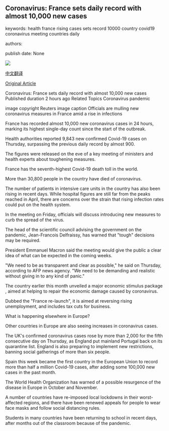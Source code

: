 ## Coronavirus: France sets daily record with almost 10,000 new cases

keywords: health france rising cases sets record 10000 country covid19 coronavirus meeting countries daily

authors: 

publish date: None

![](https://ichef.bbci.co.uk/news/1024/branded_news/370B/production/_114319041_hi063246078.jpg)

[中文翻译](Coronavirus%3A%20France%20sets%20daily%20record%20with%20almost%2010%2C000%20new%20cases_zh.md)

[Original Article](https://www.bbc.com/news/world-europe-54111209)

Coronavirus: France sets daily record with almost 10,000 new cases Published duration 2 hours ago Related Topics Coronavirus pandemic

image copyright Reuters image caption Officials are mulling new coronavirus measures in France amid a rise in infections

France has recorded almost 10,000 new coronavirus cases in 24 hours, marking its highest single-day count since the start of the outbreak.

Health authorities reported 9,843 new confirmed Covid-19 cases on Thursday, surpassing the previous daily record by almost 900.

The figures were released on the eve of a key meeting of ministers and health experts about toughening measures.

France has the seventh-highest Covid-19 death toll in the world.

More than 30,800 people in the country have died of coronavirus.

The number of patients in intensive care units in the country has also been rising in recent days. While hospital figures are still far from the peaks reached in April, there are concerns over the strain that rising infection rates could put on the health system.

In the meeting on Friday, officials will discuss introducing new measures to curb the spread of the virus.

The head of the scientific council advising the government on the pandemic, Jean-Francois Delfraissy, has warned that "tough" decisions may be required.

President Emmanuel Macron said the meeting would give the public a clear idea of what can be expected in the coming weeks.

"We need to be as transparent and clear as possible," he said on Thursday, according to AFP news agency. "We need to be demanding and realistic without giving in to any kind of panic."

The country earlier this month unveiled a major economic stimulus package , aimed at helping to repair the economic damage caused by coronavirus.

Dubbed the "France re-launch", it is aimed at reversing rising unemployment, and includes tax cuts for business.

What is happening elsewhere in Europe?

Other countries in Europe are also seeing increases in coronavirus cases.

The UK's confirmed coronavirus cases rose by more than 2,000 for the fifth consecutive day on Thursday, as England put mainland Portugal back on its quarantine list. England is also preparing to implement new restrictions, banning social gatherings of more than six people.

Spain this week became the first country in the European Union to record more than half a million Covid-19 cases, after adding some 100,000 new cases in the past month.

The World Health Organization has warned of a possible resurgence of the disease in Europe in October and November.

A number of countries have re-imposed local lockdowns in their worst-affected regions, and there have been renewed appeals for people to wear face masks and follow social distancing rules.

Students in many countries have been returning to school in recent days, after months out of the classroom because of the pandemic.